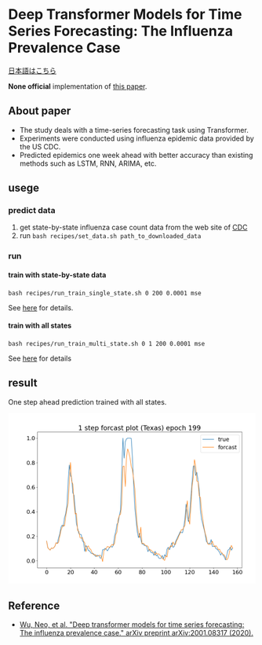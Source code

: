 # Deep Transformer Models for Time Series Forecasting: The Influenza Prevalence Case

[日本語はこちら](./README_jp.md)

**None official** implementation of [this paper](https://arxiv.org/abs/2001.08317).

## About paper

- The study deals with a time-series forecasting task using Transformer.
- Experiments were conducted using influenza epidemic data provided by the US CDC.
- Predicted epidemics one week ahead with better accuracy than existing methods such as LSTM, RNN, ARIMA, etc.

## usege

### predict data

1. get state-by-state influenza case count data from the web site of [CDC](https://gis.cdc.gov/grasp/fluview/fluportaldashboard.html)
2. run `bash recipes/set_data.sh path_to_downloaded_data`

### run

#### train with state-by-state data

`bash recipes/run_train_single_state.sh 0 200 0.0001 mse`

See [here](recipes/run_train_single_state.sh) for details.

#### train with all states

`bash recipes/run_train_multi_state.sh 0 1 200 0.0001 mse`

See [here](recipes/run_train_multi_state.sh) for details

## result

One step ahead prediction trained with all states.

![](./img/multi_texas.png)

## Reference

- [Wu, Neo, et al. "Deep transformer models for time series forecasting: The influenza prevalence case." arXiv preprint arXiv:2001.08317 (2020).](https://arxiv.org/abs/2001.08317)
